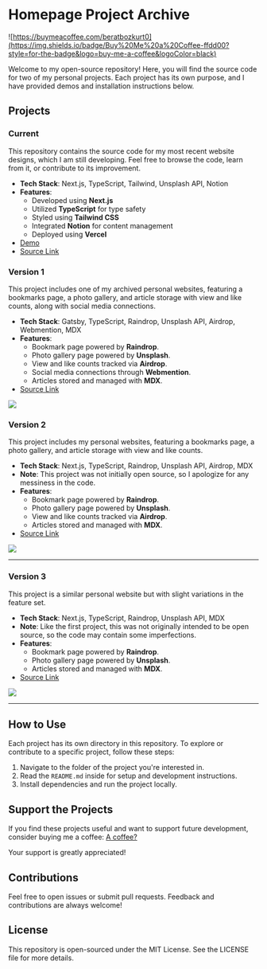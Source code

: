 # Homepage Project Archive

![https://buymeacoffee.com/beratbozkurt0](https://img.shields.io/badge/Buy%20Me%20a%20Coffee-ffdd00?style=for-the-badge&logo=buy-me-a-coffee&logoColor=black)

Welcome to my open-source repository! Here, you will find the source code for two of my personal projects. Each project has its own purpose, and I have provided demos and installation instructions below.

## Projects

### Current

This repository contains the source code for my most recent website designs, which I am still developing. Feel free to browse the code, learn from it, or contribute to its improvement.

- **Tech Stack**: Next.js, TypeScript, Tailwind, Unsplash API, Notion
- **Features**:
  - Developed using **Next.js**
  - Utilized **TypeScript** for type safety
  - Styled using **Tailwind CSS**
  - Integrated **Notion** for content management
  - Deployed using **Vercel**
- [Demo](https://beratbozkurt.net)
- [Source Link](https://github.com/berat/homepage)

### Version 1

This project includes one of my archived personal websites, featuring a bookmarks page, a photo gallery, and article storage with view and like counts, along with social media connections.

- **Tech Stack**: Gatsby, TypeScript, Raindrop, Unsplash API, Airdrop, Webmention, MDX
- **Features**:
  - Bookmark page powered by **Raindrop**.
  - Photo gallery page powered by **Unsplash**.
  - View and like counts tracked via **Airdrop**.
  - Social media connections through **Webmention**.
  - Articles stored and managed with **MDX**.
- [Source Link](https://github.com/berat/homepage-archive/tree/master/v1)

![](https://github.com/berat/homepage-archive/blob/master/assets/v1.gif)

### Version 2

This project includes my personal websites, featuring a bookmarks page, a photo gallery, and article storage with view and like counts.

- **Tech Stack**: Next.js, TypeScript, Raindrop, Unsplash API, Airdrop, MDX
- **Note**: This project was not initially open source, so I apologize for any messiness in the code.
- **Features**:
  - Bookmark page powered by **Raindrop**.
  - Photo gallery page powered by **Unsplash**.
  - View and like counts tracked via **Airdrop**.
  - Articles stored and managed with **MDX**.
- [Source Link](https://github.com/berat/homepage-archive/tree/master/v2)

![](https://github.com/berat/homepage-archive/blob/master/assets/v2.gif)

---

### Version 3

This project is a similar personal website but with slight variations in the feature set.

- **Tech Stack**: Next.js, TypeScript, Raindrop, Unsplash API, MDX
- **Note**: Like the first project, this was not originally intended to be open source, so the code may contain some imperfections.
- **Features**:
  - Bookmark page powered by **Raindrop**.
  - Photo gallery page powered by **Unsplash**.
  - Articles stored and managed with **MDX**.
- [Source Link](https://github.com/berat/homepage-archive/tree/master/v3)

![](https://github.com/berat/homepage-archive/blob/master/assets/v3.gif)

---

## How to Use

Each project has its own directory in this repository. To explore or contribute to a specific project, follow these steps:

1.  Navigate to the folder of the project you're interested in.
2.  Read the `README.md` inside for setup and development instructions.
3.  Install dependencies and run the project locally.

## Support the Projects

If you find these projects useful and want to support future development, consider buying me a coffee: [A coffee?](https://buymeacoffee.com/beratbozkurt0)

Your support is greatly appreciated!

## Contributions

Feel free to open issues or submit pull requests. Feedback and contributions are always welcome!

## License

This repository is open-sourced under the MIT License. See the LICENSE file for more details.
